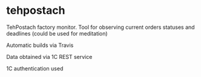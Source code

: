# tehpostach
TehPostach factory monitor. Tool for observing current orders statuses and deadlines (could be used for meditation)

Automatic builds via Travis

Data obtained via 1C REST service

1C authentication used


